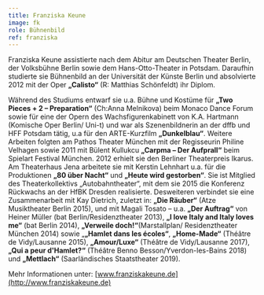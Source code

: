 ```yaml
---
title: Franziska Keune
image: fk
role: Bühnenbild
ref: franziska
---
```

Franziska Keune assistierte nach dem Abitur am Deutschen Theater Berlin, der Volksbühne Berlin sowie dem Hans-Otto-Theater in Potsdam. Daraufhin studierte sie Bühnenbild an der Universität der Künste Berlin und absolvierte 2012 mit der Oper **„Calisto“** (R: Matthias Schönfeldt) ihr Diplom.

Während des Studiums entwarf sie u.a. Bühne und Kostüme für **„Two Pieces + 2 – Preparation“** (Ch:Anna Melnikova) beim Monaco Dance Forum sowie für eine der Opern des Wachsfigurenkabinett von K.A. Hartmann (Komische Oper Berlin/ Uni-t) und war als Szenenbildnerin an der dffb und HFF Potsdam tätig, u.a für den ARTE-Kurzfilm **„Dunkelblau“**. Weitere Arbeiten folgten am Pathos Theater München mit der Regisseurin Philine Velhagen sowie 2011 mit Bülent Kullukcu **„Carpma – Der Aufprall“** beim Spielart Festival München. 2012 erhielt sie den Berliner Theaterpreis Ikarus.
Am Theaterhaus Jena arbeitete sie mit Kerstin Lehnhart u.a. für die Produktionen **„80 über Nacht“** und **„Heute wird gestorben“**. Sie ist Mitglied des Theaterkollektivs „Autobahntheater“, mit dem sie 2015 die Konferenz Rückwachs an der HfBK Dresden realisierte. Desweiteren verbindet sie eine Zusammenarbeit mit Kay Dietrich, zuletzt in: **„Die Räuber“** (Atze Musiktheater Berlin 2015), und mit Magali Tosato – u.a. **„Der Auftrag“** von Heiner Müller (bat Berlin/Residenztheater 2013), **„I love Italy and Italy loves me“** (bat Berlin 2014), **„Verweile doch!“**(Marstallplan/ Residenztheater München 2014) sowie „**„Hamlet dans les écoles“**, **„Home-Made“** (Théâtre de Vidy/Lausanne 2015), **„Amour/Luxe“** (Théâtre de Vidy/Lausanne 2017), **„Qui a peur d'Hamlet?“** (Théâtre Benno Besson/Yverdon-les-Bains 2018) und **„Mettlach“** (Saarländisches Staatstheater 2019).

Mehr Informationen unter: [www.franziskakeune.de](http://www.franziskakeune.de)
